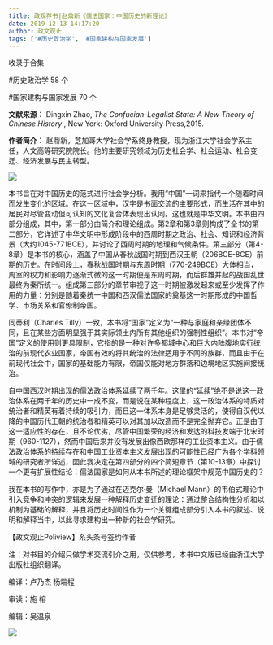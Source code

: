 ```yaml
---
title: 政观荐书|赵鼎新《儒法国家：中国历史的新理论》
date: 2019-12-13 14:17:20
author: 政文观止
tags: ['#历史政治学', '#国家建构与国家发展']
---
```



收录于合集

#历史政治学 58 个

#国家建构与国家发展 70 个

**文献来源：** Dingxin Zhao, _The Confucian-Legalist State: A New Theory of Chinese
History_ , New York: Oxford University Press,2015.

 **作者简介：**
赵鼎新，芝加哥大学社会学系终身教授，现为浙江大学社会学系主任，人文高等研究院院长。他的主要研究领域为历史社会学、社会运动、社会变迁、经济发展与民主转型。

![](/images/359/2.png)

本书旨在对中国历史的范式进行社会学分析。我用“中国”一词来指代一个随着时间而发生变化的区域。在这一区域中，汉字是书面交流的主要形式，而生活在其中的居民对尽管变动但可认知的文化复合体表现出认同。这也就是中华文明。本书由四部分组成，其中，第一部分由简介和理论组成。第2章和第3章则构成了全书的第二部分，它详述了中华文明中形成阶段中的西周时期之政治、社会、知识和经济背景（大约1045-771BCE），并讨论了西周时期的地理和气候条件。第三部分（第4-8章）是本书的核心，涵盖了中国从春秋战国时期到西汉王朝（206BCE-8CE）前期的历史。在时间段上，春秋战国时期与东周时期（770-249BCE）大体相当，周室的权力和影响力逐渐式微的这一时期便是东周时期，而后群雄并起的战国乱世最终为秦所统一。组成第三部分的章节审视了这一时期被激发起来或至少发挥了作用的力量：分别是随着秦统一中国和西汉儒法国家的奠基这一时期形成的中国哲学、市场关系和官僚制帝国。

同蒂利（Charles
Tilly）一致，本书将“国家”定义为“一种与家庭和亲缘团体不同，且在某些方面明显强于其实际领土内所有其他组织的强制性组织”。本书对“帝国”定义的使用则更具限制，它指的是一种对许多都城中心和巨大内陆腹地实行统治的前现代农业国家，帝国有效的将其统治的法律适用于不同的族群，而且由于在前现代社会中，国家的基础能力有限，帝国仅能对地方群落和边境地区实施间接统治。

自中国西汉时期出现的儒法政治体系延续了两千年。这里的“延续”绝不是说这一政治体系在两千年的历史中一成不变，而是说在某种程度上，这一政治体系的特质对统治者和精英有着持续的吸引力，而且这一体系本身是足够灵活的，使得自汉代以降的中国历代王朝的统治者和精英可以对其加以改造而不是完全抛弃它。正是由于这一适应性的存在，且不论优劣，尽管中国繁荣的经济和发达的科技发端于北宋时期（960-1127），然而中国后来并没有发展出像西欧那样的工业资本主义。由于儒法政治体系的持续存在和中国工业资本主义发展出现的可能性已经广为各个学科领域的研究者所详述，因此我决定在第四部分的四个简短章节（第10-13章）中探讨一个更有扩展性结论：儒法国家是如何从本书所述的理论框架中规范中国历史的？

我在本书的写作中，亦是为了通过在迈克尔·曼（Michael
Mann）的韦伯式理论中引入竞争和冲突的逻辑来发展一种解释历史变迁的理论：通过整合结构性分析和以机制为基础的解释，并且将历史时间性作为一个关键组成部分引入本书的叙述、说明和解释当中，以此寻求建构出一种新的社会学研究。

  

【政文观止Poliview】系头条号签约作者

  

注：对书目的介绍只做学术交流引介之用，仅供参考，本书中文版已经由浙江大学出版社组织翻译。

  

编译：卢乃杰 杨端程

审读：施 榕

编辑：吴温泉

  

![](/images/359/3.jpeg)

  

